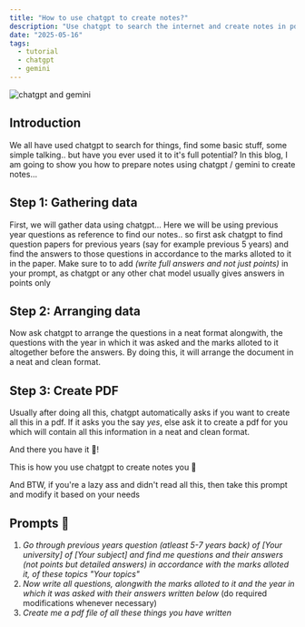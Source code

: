 ```yaml
---
title: "How to use chatgpt to create notes?"
description: "Use chatgpt to search the internet and create notes in pdf"
date: "2025-05-16"
tags:
  - tutorial
  - chatgpt
  - gemini
---
```


![chatgpt and gemini](https://media.licdn.com/dms/image/v2/D5612AQHiPrDEruXeqQ/article-cover_image-shrink_720_1280/article-cover_image-shrink_720_1280/0/1713258302840?e=1752710400&v=beta&t=IomCQ5mQ-HOITablYpAhvMUVPatm-Gh4MVxF1QodHgg)


## Introduction
We all have used chatgpt to search for things, find some basic stuff, some simple talking.. but have you ever used it to it's full potential? In this blog, I am going to show you how to prepare notes using chatgpt / gemini to create notes...

## Step 1: Gathering data
First, we will gather data using chatgpt...
Here we will be using previous year questions as reference to find our notes..
so first ask chatgpt to find question papers for previous years (say for example previous 5 years) and find the answers to those questions in accordance to the marks alloted to it in the paper. Make sure to to add _(write full answers and not just points)_ in your prompt, as chatgpt or any other chat model usually gives answers in points only

## Step 2: Arranging data
Now ask chatgpt to arrange the questions in a neat format alongwith, the questions with the year in which it was asked and the marks alloted to it altogether before the answers. By doing this, it will arrange the document in a neat and clean format.

## Step 3: Create PDF
Usually after doing all this, chatgpt automatically asks if you want to create all this in a pdf. If it asks you the say _yes_, else ask it to create a pdf for you which will contain all this information in a neat and clean format.

And there you have it 🎉!

This is how you use chatgpt to create notes you 📝

And BTW, if you're a lazy ass and didn't read all this, then take this prompt and modify it based on your needs


## Prompts 🤖

1. _Go through previous years question (atleast 5-7 years back) of [Your university] of [Your subject] and find me questions and their answers (not points but detailed answers) in accordance with the marks alloted it, of these topics "Your topics"_
2. _Now write all questions, alongwith the marks alloted to it and the year in which it was asked with their answers written below_ (do required modifications whenever necessary)
3. _Create me a pdf file of all these things you have written_